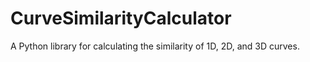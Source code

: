 # CurveSimilarityCalculator
A Python library for calculating the similarity of 1D, 2D, and 3D curves.
